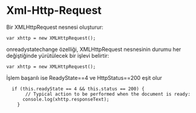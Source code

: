 
# Xml-Http-Request

Bir XMLHttpRequest nesnesi oluşturur:
```
var xhttp = new XMLHttpRequest();
```

onreadystatechange özelliği, XMLHttpRequest nesnesinin durumu her değiştiğinde yürütülecek bir işlevi belirtir:

```
var xhttp = new XMLHttpRequest();
```

İşlem başarılı ise ReadyState==4  ve HttpStatus==200 eşit olur
```
  if (this.readyState == 4 && this.status == 200) {
       // Typical action to be performed when the document is ready:
      console.log(xhttp.responseText);
    }
```
